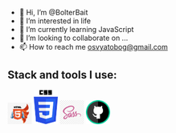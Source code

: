 - 👋 Hi, I’m @BolterBait
- 👀 I’m interested in life
- 🌱 I’m currently learning JavaScript
- 💞️ I’m looking to collaborate on ...
- 📫 How to reach me osvyatobog@gmail.com

<h2>Stack and tools I use:</h2>

<a href=""><img src="./images/html5.png" alt="logo" width="48px"/></a>
<a href=""><img src="./images/css3.png" alt="logo" width="48px"/></a>
<a href=""><img src="./images/sass.png" alt="logo" width="48px"/></a>
<a href=""><img src="./images/github.png" alt="logo" width="48px"/></a>

<!---
BolterBait/BolterBait is a ✨ special ✨ repository because its `README.md` (this file) appears on your GitHub profile.
You can click the Preview link to take a look at your changes.
--->
